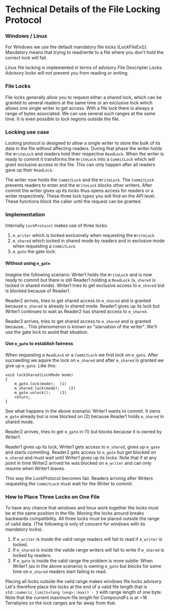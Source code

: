 # Technical Details of the File Locking Protocol

### Windows / Linux
For Windows we use the default mandatory file locks (LockFileEx()). Mandatory means
that trying to read/write to a file where you don't hold the correct lock will
fail. 

Linux file locking is implemented in terms of advisory File Descripter Locks. 
Advisory locks will not prevent you from reading or writing.


### File Locks
File locks generally allow you to request either a shared lock, which can be 
granted to several readers at the same time or an exclusive lock which allows one 
single writer to get access. With a file lock there is always a range of bytes 
associated. We can use several such ranges at the same time. It is even 
possible to lock regions outside the file.


### Locking use case
Locking protocol is designed to allow a single writer to store the bulk of its 
data in the file without affecting readers. During that phase the writer holds
the `WriteLock` and readers hold their respective `ReadLock`. When the writer is
ready to commit it transforms the `WriteLock` into a `CommitLock` which will grant
exclusive access to the file. This can only happen after all readers gave up their
`ReadLock`. 

The writer now holds the `CommitLock` and the `WriteLock`. The `CommitLock` 
prevents readers to enter and the `WriteLock` blocks other writers. After commit
the writer gives up its locks thus opens access for readers or a writer 
respectively. These three lock types you will find on the API level. These
functions block the caller until the request can be granted. 

### Implementation
Internally `LockProtocol` makes use of three locks: 
1. `m_writer` which is locked exclusively when requesting the `WriteLock`
2. `m_shared` which locked in shared mode by readers and in exclusive mode when
requesting a `CommitLock`
3.  `m_gate` the gate lock:

#### Without using `m_gate`
Imagine the following scenario: Writer1 holds the `WriteLock` and is now ready
to commit but there is still Reader1 holding a `ReadLock` (`m_shared` is locked in
shared mode). Writer1 tries to get exclusive access to `m_shared` but is 
blocked because of Reader1. 

Reader2 arrives, tries to get shared access to `m_shared` and is granted because
`m_shared` is already in shared mode. Reader1 gives up its lock but Writer1 
continues to wait as Reader2 has shared access to `m_shared`.

Reader3 arrives, tries to get shared access to `m_shared` and is granted because...
This phenomenon is known as "starvation of the writer". We'll use the gate lock to
avoid that situation.

#### Use `m_gate` to establish fairness
When requesting a `ReadLock` or a `CommitLock` we first lock on `m_gate`. After 
succeeding we aquire the lock on `m_shared` and after `m_shared` is granted we
give up `m_gate`. Like this:
```
void lockShared(LockMode mode)
{
	m_gate.lock(mode);	(1)
	m_shared.lock(mode);	(2)
	m_gate.unlock();	(3)
	return;
}
```
See what happens in the above scenario: Writer1 wants to commit. It owns `m_gate` 
already but is now blocked on (2) because Reader1 holds `m_shared` in shared mode.

Reader2 arrives, tries to get `m_gate` in (1) but blocks because it is owned 
by Writer1. 

Reader1 gives up its lock, Writer1 gets access to `m_shared`, gives up `m_gate` 
and starts commiting. Reader2 gets access to `m_gate` but get blocked on `m_shared`
and must wait until Writer1 gives up its locks. Note that if at any point in time
Writer2 arrived he was blocked on `m_writer` and can only resume when Writer1 
leaves.

This way the LockProtocol becomes fair. Readers arriving after Writers requesting
the `CommitLock` must wait for the Writer to commit.

### How to Place Three Locks on One File
To have any chance that windows and linux work together the locks must be at the 
same position in the file. Moving the locks around breaks backwards compatibility.
All three locks must be placed outside the range of valid data. (The following is 
only of concern for windows with its mandatory locks). 
1. If `m_writer` is inside the valid range readers will fail to read if `m_writer`
is locked.
2. if `m_shared` is inside the valide range writers will fail to write if 
`m_shared` is locked by readers.
3. If `m_gate` is inside the valid range the problem is more subtle: When Writer1 
(as in the above scenario) is owning `m_gate` but blocks for some time on `m_shared`
readers start failing to read.

Placing all locks outside the valid range makes windows file locks advisory. Let's
therefore place the locks at the end of a valid file length that is 
`std::numeric_limits<long long>::max() - 3` with range length of one byte. Note
that the current maximum file length for CompoundFs is at ~16 Terrabytes so the 
lock ranges are far away from that.

